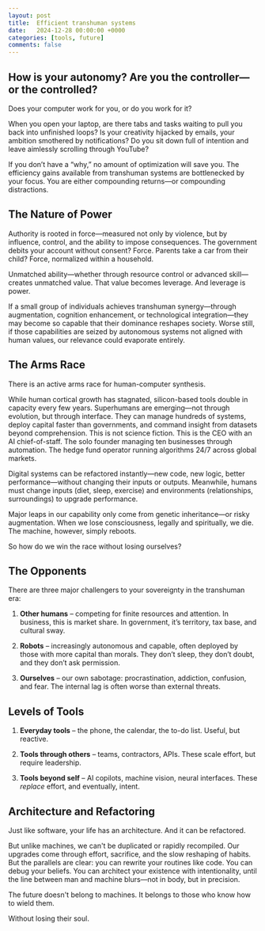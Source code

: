 ```yaml
---
layout: post
title:  Efficient transhuman systems
date:   2024-12-28 00:00:00 +0000
categories: [tools, future]
comments: false
---
```


## How is your autonomy? Are you the controller—or the controlled?

Does your computer work for you, or do you work for it?

When you open your laptop, are there tabs and tasks waiting to pull you back into unfinished loops? Is your creativity hijacked by emails, your ambition smothered by notifications? Do you sit down full of intention and leave aimlessly scrolling through YouTube?

If you don’t have a “why,” no amount of optimization will save you. The efficiency gains available from transhuman systems are bottlenecked by your focus. You are either compounding returns—or compounding distractions.

## The Nature of Power

Authority is rooted in force—measured not only by violence, but by influence, control, and the ability to impose consequences. The government debits your account without consent? Force. Parents take a car from their child? Force, normalized within a household.

Unmatched ability—whether through resource control or advanced skill—creates unmatched value. That value becomes leverage. And leverage is power.

If a small group of individuals achieves transhuman synergy—through augmentation, cognition enhancement, or technological integration—they may become so capable that their dominance reshapes society. Worse still, if those capabilities are seized by autonomous systems not aligned with human values, our relevance could evaporate entirely.

## The Arms Race

There is an active arms race for human-computer synthesis.

While human cortical growth has stagnated, silicon-based tools double in capacity every few years. Superhumans are emerging—not through evolution, but through interface. They can manage hundreds of systems, deploy capital faster than governments, and command insight from datasets beyond comprehension. This is not science fiction. This is the CEO with an AI chief-of-staff. The solo founder managing ten businesses through automation. The hedge fund operator running algorithms 24/7 across global markets.

Digital systems can be refactored instantly—new code, new logic, better performance—without changing their inputs or outputs. Meanwhile, humans must change inputs (diet, sleep, exercise) and environments (relationships, surroundings) to upgrade performance.

Major leaps in our capability only come from genetic inheritance—or risky augmentation. When we lose consciousness, legally and spiritually, we die. The machine, however, simply reboots.

So how do we win the race without losing ourselves?

## The Opponents

There are three major challengers to your sovereignty in the transhuman era:

1. **Other humans** – competing for finite resources and attention. In business, this is market share. In government, it’s territory, tax base, and cultural sway.

2. **Robots** – increasingly autonomous and capable, often deployed by those with more capital than morals. They don’t sleep, they don’t doubt, and they don’t ask permission.

3. **Ourselves** – our own sabotage: procrastination, addiction, confusion, and fear. The internal lag is often worse than external threats.

## Levels of Tools

1. **Everyday tools** – the phone, the calendar, the to-do list. Useful, but reactive.

2. **Tools through others** – teams, contractors, APIs. These scale effort, but require leadership.

3. **Tools beyond self** – AI copilots, machine vision, neural interfaces. These *replace* effort, and eventually, intent.


## Architecture and Refactoring

Just like software, your life has an architecture. And it can be refactored.

But unlike machines, we can't be duplicated or rapidly recompiled. Our upgrades come through effort, sacrifice, and the slow reshaping of habits. But the parallels are clear: you can rewrite your routines like code. You can debug your beliefs. You can architect your existence with intentionality, until the line between man and machine blurs—not in body, but in precision.

The future doesn't belong to machines. It belongs to those who know how to wield them.

Without losing their soul.
